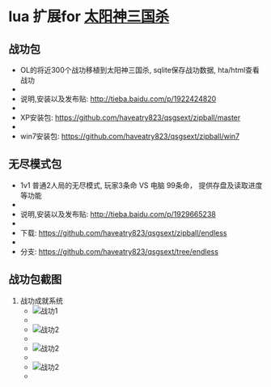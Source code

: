 lua 扩展for [太阳神三国杀](https://github.com/gaodayihao/QSanguosha)
===========================

战功包
--------
*  OL的将近300个战功移植到太阳神三国杀, sqlite保存战功数据, hta/html查看战功
*
*  说明,安装以及发布贴:  http://tieba.baidu.com/p/1922424820
*
*  XP安装包:   https://github.com/haveatry823/qsgsext/zipball/master
*
*  win7安装包: https://github.com/haveatry823/qsgsext/zipball/win7


无尽模式包
----------

*  1v1 普通2人局的无尽模式, 玩家3条命 VS 电脑 99条命， 提供存盘及读取进度等功能
*
*  说明,安装以及发布贴:   http://tieba.baidu.com/p/1929665238
*
*  下载: https://github.com/haveatry823/qsgsext/zipball/endless
*
*  分支: https://github.com/haveatry823/qsgsext/tree/endless
    

战功包截图
------
1. 战功成就系统
   * ![战功1](https://qsgsext.googlecode.com/svn-history/r23/wiki/overview.jpg)
   * 
   * ![战功2](https://qsgsext.googlecode.com/svn-history/r23/wiki/zhonghe.jpg)
   * 
   * ![战功2](https://qsgsext.googlecode.com/svn-history/r23/wiki/qun.jpg)
   * 
   * ![战功2](https://qsgsext.googlecode.com/svn-history/r23/wiki/results.jpg)
   * 
    



